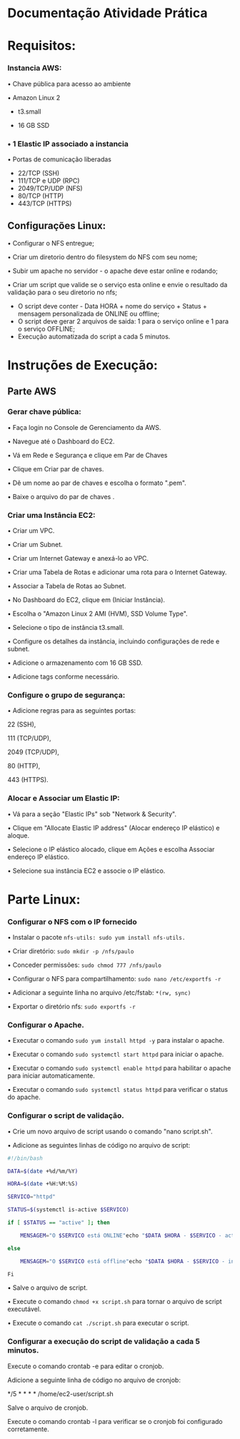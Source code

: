 # Documentação Atividade Prática

# Requisitos:
### Instancia AWS:

•	Chave pública para acesso ao ambiente

•	Amazon Linux 2 

- t3.small

-	16 GB SSD

### •	1 Elastic IP associado a instancia

•	Portas de comunicação liberadas 

-	22/TCP (SSH)
-	111/TCP e UDP (RPC)
- 2049/TCP/UDP (NFS)
- 80/TCP (HTTP)
- 443/TCP (HTTPS)
  
## Configurações Linux:

•	Configurar o NFS entregue;

•	Criar um diretorio dentro do filesystem do NFS com seu nome;

•	Subir um apache no servidor - o apache deve estar online e rodando;

•	Criar um script que valide se o serviço esta online e envie o resultado da validação para o seu diretorio no nfs; 

-	O script deve conter - Data HORA + nome do serviço + Status + mensagem personalizada de ONLINE ou offline;
-	O script deve gerar 2 arquivos de saida: 1 para o serviço online e 1 para o serviço OFFLINE;
-	Execução automatizada do script a cada 5 minutos.
  
# Instruções de Execução:

## Parte AWS
### Gerar chave pública:

•	Faça login no Console de Gerenciamento da AWS.

•	Navegue até o Dashboard do EC2.

•	Vá em Rede e Segurança e clique em Par de Chaves

•	Clique em Criar par de chaves.

•	Dê um nome ao par de chaves e escolha o formato ".pem".

•	Baixe o arquivo do par de chaves .

### Criar uma Instância EC2:

•	Criar um VPC.

•	Criar um Subnet.

•	Criar um Internet Gateway e anexá-lo ao VPC.

•	Criar uma Tabela de Rotas e adicionar uma rota para o Internet Gateway.

•	Associar a Tabela de Rotas ao Subnet.

•	No Dashboard do EC2, clique em (Iniciar Instância).

•	Escolha o "Amazon Linux 2 AMI (HVM), SSD Volume Type".

•	Selecione o tipo de instância t3.small.

•	Configure os detalhes da instância, incluindo configurações de rede e subnet.

•	Adicione o armazenamento com 16 GB SSD.

•	Adicione tags conforme necessário.

### Configure o grupo de segurança:

•	Adicione regras para as seguintes portas:

22 (SSH), 

111 (TCP/UDP), 

2049 (TCP/UDP), 

80 (HTTP), 

443 (HTTPS).

### Alocar e Associar um Elastic IP:
•	Vá para a seção "Elastic IPs" sob "Network & Security".

•	Clique em "Allocate Elastic IP address" (Alocar endereço IP elástico) e aloque.

•	Selecione o IP elástico alocado, clique em Ações e escolha Associar endereço IP elástico.

•	Selecione sua instância EC2 e associe o IP elástico.

# Parte Linux:
### Configurar o NFS com o IP fornecido
 
•	Instalar o pacote ```nfs-utils: sudo yum install nfs-utils.```

•	Criar diretório: ```sudo mkdir -p /nfs/paulo```

•	Conceder permissões: ```sudo chmod 777 /nfs/paulo```

•	Configurar o NFS para compartilhamento: ```sudo nano /etc/exportfs -r```

•	Adicionar a seguinte linha no arquivo /etc/fstab: ```*(rw, sync)```

•	Exportar o diretório nfs: ```sudo exportfs -r```

### Configurar o Apache.

•	Executar o comando ```sudo yum install httpd -y``` para instalar o apache.

•	Executar o comando ```sudo systemctl start httpd``` para iniciar o apache.

•	Executar o comando ```sudo systemctl enable httpd``` para habilitar o apache para iniciar automaticamente.

•	Executar o comando ```sudo systemctl status httpd``` para verificar o status do apache.

### Configurar o script de validação.

•	Crie um novo arquivo de script usando o comando "nano script.sh".

•	Adicione as seguintes linhas de código no arquivo de script:
```bash
#!/bin/bash

DATA=$(date +%d/%m/%Y)

HORA=$(date +%H:%M:%S)

SERVICO="httpd"

STATUS=$(systemctl is-active $SERVICO)

if [ $STATUS == "active" ]; then

    MENSAGEM="O $SERVICO está ONLINE"echo "$DATA $HORA - $SERVICO - active - $MENSAGEM" >> /nfs/paulo/online.txt

else

    MENSAGEM="O $SERVICO está offline"echo "$DATA $HORA - $SERVICO - inactive - $MENSAGEM" >> /nfs/paulo/offline.txt

Fi 
```
•	Salve o arquivo de script.

•	Execute o comando ```chmod +x script.sh``` para tornar o arquivo de script executável.

•	Execute o comando ```cat ./script.sh``` para executar o script.

### Configurar a execução do script de validação a cada 5 minutos.

Execute o comando crontab -e para editar o cronjob.

Adicione a seguinte linha de código no arquivo de cronjob:

*/5 * * * * /home/ec2-user/script.sh

Salve o arquivo de cronjob.

Execute o comando crontab -l para verificar se o cronjob foi configurado corretamente.
